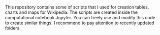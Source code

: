 This repository contains some of scripts that I used for creation tables, charts and maps for Wikipedia. The scripts are created inside the computational notebook Jupyter. You can freely use and modify this code to create similar things. I recommend to pay attention to recently updated folders.